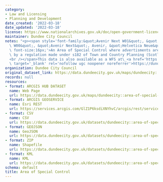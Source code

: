 ```yaml
---
category:
- Law and Licensing
- Planning and Development
date_created: '2022-03-18'
date_updated: '2022-03-18'
license: https://www.nationalarchives.gov.uk/doc/open-government-licence/version/3/
maintainer: Dundee City Council
notes: "<p><span style='font-family:&quot;Avenir Next W01&quot;, &quot;Avenir Next\
  \ W00&quot;, &quot;Avenir Next&quot;, Avenir, &quot;Helvetica Neue&quot;, sans-serif;\
  \ font-size:16px;'>An Area of Special Control where advertisments are prohibited\
  \ by a regulation made under s182 of Town and Country Planning (Scotland) Act 1997.\_\
  <br /></span>This data is also available as a WFS at\_<a href='https://dundeecity.maps.arcgis.com/home/item.html?id=51457c5c0b9649ed9da7e82c9f142c6e'\
  \ target='_blank' rel='nofollow ugc noopener noreferrer'>https://dundeecity.maps.arcgis.com/home/item.html?id=51457c5c0b9649ed9da7e82c9f142c6e</a></p>"
organization: Dundee City Council
original_dataset_link: https://data.dundeecity.gov.uk/maps/dundeecity::area-of-special-control
records: null
resources:
- format: ARCGIS HUB DATASET
  name: Web Page
  url: https://data.dundeecity.gov.uk/maps/dundeecity::area-of-special-control
- format: ARCGIS GEOSERVICE
  name: Esri REST
  url: https://services.arcgis.com/GlZ1P6ksdiXNYhvC/arcgis/rest/services/Area_of_Special_Control/FeatureServer/0
- format: CSV
  name: CSV
  url: https://data.dundeecity.gov.uk/datasets/dundeecity::area-of-special-control.csv?where=1=1&outSR=%7B%22latestWkid%22%3A27700%2C%22wkid%22%3A27700%7D
- format: GEOJSON
  name: GeoJSON
  url: https://data.dundeecity.gov.uk/datasets/dundeecity::area-of-special-control.geojson?where=1=1&outSR=%7B%22latestWkid%22%3A27700%2C%22wkid%22%3A27700%7D
- format: ZIP
  name: Shapefile
  url: https://data.dundeecity.gov.uk/datasets/dundeecity::area-of-special-control.zip?where=1=1&outSR=%7B%22latestWkid%22%3A27700%2C%22wkid%22%3A27700%7D
- format: KML
  name: KML
  url: https://data.dundeecity.gov.uk/datasets/dundeecity::area-of-special-control.kml?where=1=1&outSR=%7B%22latestWkid%22%3A27700%2C%22wkid%22%3A27700%7D
schema: default
title: Area of Special Control
---
```

